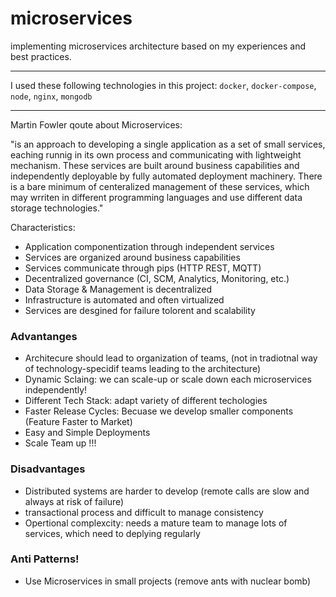 # microservices
implementing microservices architecture based on my experiences and best practices.
<hr />

I used these following technologies in this project:
`docker`, `docker-compose`, `node`, `nginx`, `mongodb`

<hr />

Martin Fowler qoute about Microservices:

"is an approach to developing a single application as a set of small services, eaching runnig in its own process and communicating with lightweight mechanism. These services are built around business capabilities and independently deployable by fully automated deployment machinery. There is a bare minimum of centeralized management of these services, which may wrriten in different programming languages and use different data storage technologies."


Characteristics:

-   Application componentization through independent services
-   Services are organized around business capabilities
-   Services communicate through pips (HTTP REST, MQTT)
-   Decentralized governance (CI, SCM, Analytics, Monitoring, etc.)
-   Data Storage & Management is decentralized
-   Infrastructure is automated and often virtualized
-   Services are desgined for failure tolorent and scalability


### Advantanges

-   Architecure should lead to organization of teams, (not in tradiotnal way of technology-specidif teams leading to the architecture)
-   Dynamic Sclaing: we can scale-up or scale down each microservices independently!
-   Different Tech Stack: adapt variety of different techologies
-   Faster Release Cycles: Becuase we develop smaller components (Feature Faster to Market)
-   Easy and Simple Deployments
-   Scale Team up !!!

### Disadvantages

-   Distributed systems are harder to develop (remote calls are slow and always at risk of failure)
-   transactional process and difficult to manage consistency
-   Opertional complexcity: needs a mature team to manage lots of services, which need to deplying regularly

### Anti Patterns!

-   Use Microservices in small projects (remove ants with nuclear bomb)
